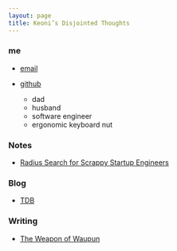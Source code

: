 ```yaml
---
layout: page
title: Keoni’s Disjointed Thoughts
---
```



### me
- [email](mailto:keoni_garner@yahoo.com)
- [github](https://github.com/ObiWanKeoni)


	- dad
	- husband
	- software engineer
	- ergonomic keyboard nut

### Notes
- [Radius Search for Scrappy Startup Engineers]()

### Blog
 - [TDB](https://m.youtube.com/watch?v=gAGVAVxUgkc)

### Writing
- [The Weapon of Waupun](writing/The%20Weapon%20of%20Waupun)